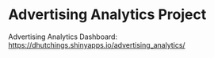 # Advertising Analytics Project

Advertising Analytics Dashboard: https://dhutchings.shinyapps.io/advertising_analytics/
